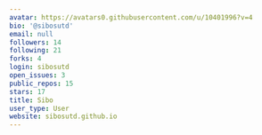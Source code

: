 ```yaml
---
avatar: https://avatars0.githubusercontent.com/u/10401996?v=4
bio: '@sibosutd'
email: null
followers: 14
following: 21
forks: 4
login: sibosutd
open_issues: 3
public_repos: 15
stars: 17
title: Sibo
user_type: User
website: sibosutd.github.io
---
```

